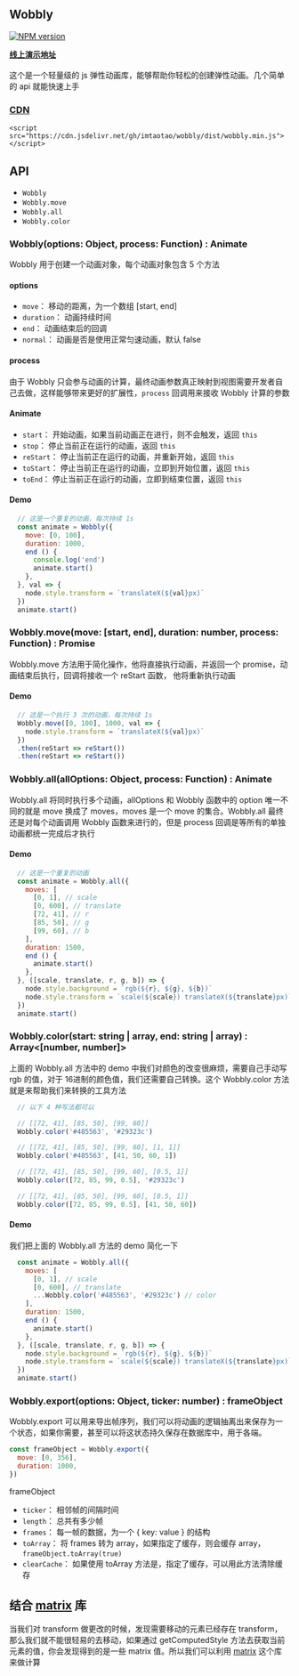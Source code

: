## Wobbly
[![NPM version][npm-image]][npm-url]

[**线上演示地址**](https://imtaotao.github.io/wobbly)<br/><br/>
这个是一个轻量级的 js 弹性动画库，能够帮助你轻松的创建弹性动画。几个简单的 api 就能快速上手

### [CDN][cdn] 
`<script src="https://cdn.jsdelivr.net/gh/imtaotao/wobbly/dist/wobbly.min.js"></script>`

## API
  + `Wobbly`
  + `Wobbly.move`
  + `Wobbly.all`
  + `Wobbly.color`

### Wobbly(options: Object, process: Function) : Animate
Wobbly 用于创建一个动画对象，每个动画对象包含 5 个方法

#### options
  +  `move`： 移动的距离，为一个数组 [start, end]
  +  `duration`： 动画持续时间
  +  `end`： 动画结束后的回调
  +  `normal`： 动画是否是使用正常匀速动画，默认 false

#### process
  由于 Wobbly 只会参与动画的计算，最终动画参数真正映射到视图需要开发者自己去做，这样能够带来更好的扩展性，`process` 回调用来接收 Wobbly 计算的参数

#### Animate
  +  `start`： 开始动画，如果当前动画正在进行，则不会触发，返回 `this`
  +  `stop`： 停止当前正在运行的动画，返回 `this`
  +  `reStart`： 停止当前正在运行的动画，并重新开始，返回 `this`
  +  `toStart`： 停止当前正在运行的动画，立即到开始位置，返回 `this`
  +  `toEnd`： 停止当前正在运行的动画，立即到结束位置，返回 `this`

#### Demo
```js
  // 这是一个重复的动画，每次持续 1s
  const animate = Wobbly({
    move: [0, 100],
    duration: 1000,
    end () {
      console.log('end')
      animate.start()
    },
  }, val => {
    node.style.transform = `translateX(${val}px)`
  })
  animate.start()
```


### Wobbly.move(move: [start, end], duration: number, process: Function) : Promise<Function>
Wobbly.move 方法用于简化操作，他将直接执行动画，并返回一个 promise，动画结束后执行，回调将接收一个 reStart 函数，
他将重新执行动画

#### Demo
```js
  // 这是一个执行 3 次的动画，每次持续 1s
  Wobbly.move([0, 100], 1000, val => {
    node.style.transform = `translateX(${val}px)`
  })
  .then(reStart => reStart())
  .then(reStart => reStart())
```


### Wobbly.all(allOptions: Object, process: Function) : Animate
Wobbly.all 将同时执行多个动画，allOptions 和 Wobbly 函数中的 option 唯一不同的就是 move 换成了 moves，moves 是一个 move 的集合。Wobbly.all 最终还是对每个动画调用 Wobbly 函数来进行的，但是 process 回调是等所有的单独动画都统一完成后才执行

#### Demo
```js
  // 这是一个重复的动画
  const animate = Wobbly.all({
    moves: [
      [0, 1], // scale
      [0, 600], // translate
      [72, 41], // r
      [85, 50], // g
      [99, 60], // b
    ],
    duration: 1500,
    end () {
      animate.start()
    },
  }, ([scale, translate, r, g, b]) => {
    node.style.background = `rgb(${r}, ${g}, ${b})`
    node.style.transform = `scale(${scale}) translateX(${translate}px)`
  })
  animate.start()
```


### Wobbly.color(start: string | array, end: string | array) : Array<[number, number]>
上面的 Wobbly.all 方法中的 demo 中我们对颜色的改变很麻烦，需要自己手动写 rgb 的值，对于 16进制的颜色值，我们还需要自己转换。这个 Wobbly.color 方法就是来帮助我们来转换的工具方法

```js
  // 以下 4 种写法都可以

  // [[72, 41], [85, 50], [99, 60]]
  Wobbly.color('#485563', '#29323c')

  // [[72, 41], [85, 50], [99, 60], [1, 1]]
  Wobbly.color('#485563', [41, 50, 60, 1])

  // [[72, 41], [85, 50], [99, 60], [0.5, 1]]
  Wobbly.color([72, 85, 99, 0.5], '#29323c')

  // [[72, 41], [85, 50], [99, 60], [0.5, 1]]
  Wobbly.color([72, 85, 99, 0.5], [41, 50, 60])
```

#### Demo
我们把上面的 Wobbly.all 方法的 demo 简化一下
```js
  const animate = Wobbly.all({
    moves: [
      [0, 1], // scale
      [0, 600], // translate
      ...Wobbly.color('#485563', '#29323c') // color
    ],
    duration: 1500,
    end () {
      animate.start()
    },
  }, ([scale, translate, r, g, b]) => {
    node.style.background = `rgb(${r}, ${g}, ${b})`
    node.style.transform = `scale(${scale}) translateX(${translate}px)`
  })
  animate.start()
```

### Wobbly.export(options: Object, ticker: number) : frameObject
Wobbly.export 可以用来导出帧序列，我们可以将动画的逻辑抽离出来保存为一个状态，如果你需要，甚至可以将这状态持久保存在数据库中，用于各端。
```js
const frameObject = Wobbly.export({
  move: [0, 356],
  duration: 1000,
})

```
frameObject
  +  `ticker`： 相邻帧的间隔时间
  +  `length`： 总共有多少帧
  +  `frames`： 每一帧的数据，为一个 { key: value } 的结构
  +  `toArray`： 将 frames 转为 array，如果指定了缓存，则会缓存 array，`frameObject.toArray(true)`
  +  `clearCache`： 如果使用 toArray 方法是，指定了缓存，可以用此方法清除缓存

## 结合 [matrix](https://github.com/imtaotao/matrix) 库
当我们对 transform 做更改的时候，发现需要移动的元素已经存在 transform，那么我们就不能很轻易的去移动，如果通过 getComputedStyle 方法去获取当前元素的值，你会发现得到的是一些 matrix 值。所以我们可以利用 [matrix](https://github.com/imtaotao/matrix) 这个库来做计算


[npm-url]: https://www.npmjs.com/package/@rustle/wobbly
[npm-image]: https://img.shields.io/npm/v/@rustle/wobbly.svg?style=flat-square
[cdn]: https://cdn.jsdelivr.net/gh/imtaotao/wobbly/dist/wobbly.min.js